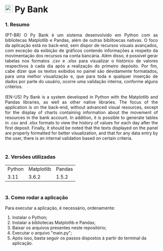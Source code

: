 # <img src="https://user-images.githubusercontent.com/110633725/224460842-e58596da-f9b9-43bc-a81e-d9d36289ea37.png" height="25"> Py Bank

### 1. Resumo
<div align="justify">
  (PT-BR) O Py Bank é um sistema desenvolvido em Python com as bibliotecas Matplotlib e Pandas, além de outras biblitoecas nativas. O foco da aplicação está
  no back-end, sem dispor de recursos visuais avançados, com exceção da exibição de gráficos contendo informações a respeito da movimentação dos recursos
  na conta bancária. Além disso, é possível gerar tabelas nos formatos .csv e .xlsx para visualizar o histórico de valores respectivos à cada dia após
  a realização do primeiro depósito. Por fim, cabe dizer que os textos exibidos no painel são devidamente formatados, para uma melhor visualização e,
  que para toda e qualquer inserção de dados por parte do usuário, ocorre uma validação interna, conforme alguns critérios.
  <br><br>
  (EN-US) Py Bank is a system developed in Python with the Matplotlib and Pandas libraries, as well as other native libraries. The focus of the application 
  is on the back-end, without advanced visual resources, except for the display of charts containing information about the movement of resources in the 
  bank account. In addition, it is possible to generate tables in .csv and .xlsx formats to view the history of values for each day after the first deposit. 
  Finally, it should be noted that the texts displayed on the panel are properly formatted for better visualization, and that for any data entry by the user,
  there is an internal validation based on certain criteria.
</div>

### <br>2. Versões utilizadas
<table>
  <tr>
    <td>Python</td>
    <td>Matplotlib</td>
    <td>Pandas</td>
  </tr>
  <tr>
    <td>3.11</td>
    <td>3.6.2</td>
    <td>1.5.2</td>
  </tr>
</table>

### <br>3. Como rodar a aplicação
Para executar a aplicação, é necessário, ordenamente:
1. Instalar o Python;
2. Instalar a bibliotecas Matplotlib e Pandas;
3. Baixar os arquivos presentes neste repositório;
4. Executar o arquivo "main.py";
5. Após isso, basta seguir os passos dispostos à partir do terminal da aplicação.
